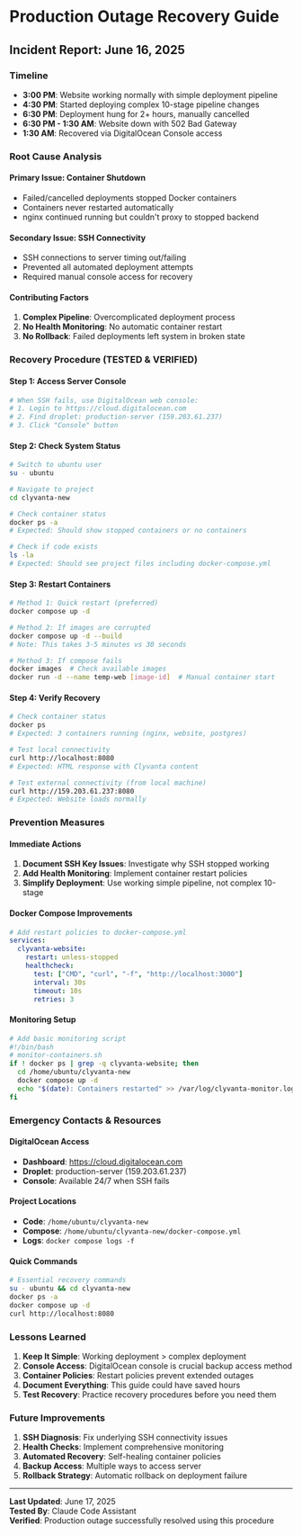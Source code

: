 # Production Outage Recovery Guide

## Incident Report: June 16, 2025

### **Timeline**
- **3:00 PM**: Website working normally with simple deployment pipeline
- **4:30 PM**: Started deploying complex 10-stage pipeline changes
- **6:30 PM**: Deployment hung for 2+ hours, manually cancelled
- **6:30 PM - 1:30 AM**: Website down with 502 Bad Gateway
- **1:30 AM**: Recovered via DigitalOcean Console access

### **Root Cause Analysis**

#### **Primary Issue: Container Shutdown**
- Failed/cancelled deployments stopped Docker containers
- Containers never restarted automatically
- nginx continued running but couldn't proxy to stopped backend

#### **Secondary Issue: SSH Connectivity**
- SSH connections to server timing out/failing
- Prevented all automated deployment attempts
- Required manual console access for recovery

#### **Contributing Factors**
1. **Complex Pipeline**: Overcomplicated deployment process
2. **No Health Monitoring**: No automatic container restart
3. **No Rollback**: Failed deployments left system in broken state

### **Recovery Procedure (TESTED & VERIFIED)**

#### **Step 1: Access Server Console**
```bash
# When SSH fails, use DigitalOcean web console:
# 1. Login to https://cloud.digitalocean.com
# 2. Find droplet: production-server (159.203.61.237)
# 3. Click "Console" button
```

#### **Step 2: Check System Status**
```bash
# Switch to ubuntu user
su - ubuntu

# Navigate to project
cd clyvanta-new

# Check container status
docker ps -a
# Expected: Should show stopped containers or no containers

# Check if code exists
ls -la
# Expected: Should see project files including docker-compose.yml
```

#### **Step 3: Restart Containers**
```bash
# Method 1: Quick restart (preferred)
docker compose up -d

# Method 2: If images are corrupted
docker compose up -d --build
# Note: This takes 3-5 minutes vs 30 seconds

# Method 3: If compose fails
docker images  # Check available images
docker run -d --name temp-web [image-id]  # Manual container start
```

#### **Step 4: Verify Recovery**
```bash
# Check container status
docker ps
# Expected: 3 containers running (nginx, website, postgres)

# Test local connectivity
curl http://localhost:8080
# Expected: HTML response with Clyvanta content

# Test external connectivity (from local machine)
curl http://159.203.61.237:8080
# Expected: Website loads normally
```

### **Prevention Measures**

#### **Immediate Actions**
1. **Document SSH Key Issues**: Investigate why SSH stopped working
2. **Add Health Monitoring**: Implement container restart policies
3. **Simplify Deployment**: Use working simple pipeline, not complex 10-stage

#### **Docker Compose Improvements**
```yaml
# Add restart policies to docker-compose.yml
services:
  clyvanta-website:
    restart: unless-stopped
    healthcheck:
      test: ["CMD", "curl", "-f", "http://localhost:3000"]
      interval: 30s
      timeout: 10s
      retries: 3
```

#### **Monitoring Setup**
```bash
# Add basic monitoring script
#!/bin/bash
# monitor-containers.sh
if ! docker ps | grep -q clyvanta-website; then
  cd /home/ubuntu/clyvanta-new
  docker compose up -d
  echo "$(date): Containers restarted" >> /var/log/clyvanta-monitor.log
fi
```

### **Emergency Contacts & Resources**

#### **DigitalOcean Access**
- **Dashboard**: https://cloud.digitalocean.com
- **Droplet**: production-server (159.203.61.237)
- **Console**: Available 24/7 when SSH fails

#### **Project Locations**
- **Code**: `/home/ubuntu/clyvanta-new`
- **Compose**: `/home/ubuntu/clyvanta-new/docker-compose.yml`
- **Logs**: `docker compose logs -f`

#### **Quick Commands**
```bash
# Essential recovery commands
su - ubuntu && cd clyvanta-new
docker ps -a
docker compose up -d
curl http://localhost:8080
```

### **Lessons Learned**

1. **Keep It Simple**: Working deployment > complex deployment
2. **Console Access**: DigitalOcean console is crucial backup access method
3. **Container Policies**: Restart policies prevent extended outages
4. **Document Everything**: This guide could have saved hours
5. **Test Recovery**: Practice recovery procedures before you need them

### **Future Improvements**

1. **SSH Diagnosis**: Fix underlying SSH connectivity issues
2. **Health Checks**: Implement comprehensive monitoring
3. **Automated Recovery**: Self-healing container policies
4. **Backup Access**: Multiple ways to access server
5. **Rollback Strategy**: Automatic rollback on deployment failure

---

**Last Updated**: June 17, 2025  
**Tested By**: Claude Code Assistant  
**Verified**: Production outage successfully resolved using this procedure